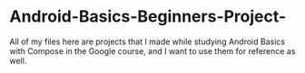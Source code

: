 # Android-Basics-Beginners-Project-
All of my files here are projects that I made while studying Android Basics with Compose in the Google course, and I want to use them for reference as well.
